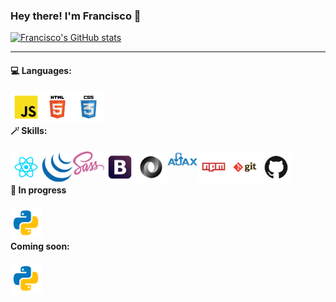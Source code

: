 ### Hey there! I'm Francisco 👋

[![Francisco's GitHub stats](https://github-readme-stats.vercel.app/api?username=franRappazzini)](https://github.com/anuraghazra/github-readme-stats)


-----------------------------------------------


<h4>💻 Languages:</h4>
<a href="https://www.w3schools.com/js/default.asp">
  <img src="logos/javascript.svg" alt="img-javascript" width="50" title="JavaScript" align="left" />
</a>
<a href="https://www.w3schools.com/html/default.asp">
  <img src="logos/html.svg" alt="img-html" width="50" title="HTML" align="left" />
</a>
<a href="https://www.w3schools.com/css/default.asp">
  <img src="logos/css.svg" alt="img-css" width="50" title="CSS" align="left" />
</a>
<br/><br/>

<h4>🪄 Skills:</h4>
<a href="https://reactjs.org/">
  <img src="logos/react.svg" alt="img-react" width="50" title="React" align="left" />
</a>
<a href="https://jquery.com/">
  <img src="logos/jquery.svg" alt="img-jquery" width="50" title="jQuery" align="left" />
</a>
<a href="https://sass-lang.com/">
  <img src="logos/sass.svg" alt="img-sass" width="50" title="Sass" align="left" />
</a>
<a href="https://getbootstrap.com/">
  <img src="logos/boostrap.svg" alt="img-bootstrap" width="50" title="Bootstrap" align="left" />
</a>
<a href="https://www.w3schools.com/js/js_json_intro.asp">
  <img src="logos/json.svg" alt="img-json" width="50" title="JSON" align="left" />
</a>
<a href="https://www.w3schools.com/xml/ajax_intro.asp">
  <img src="logos/ajax.svg" alt="img-ajax" width="50" title="AJAX" align="left" />
</a>
<a href="https://www.npmjs.com/">
  <img src="logos/npm.svg" alt="img-npm" width="50" title="npm" align="left" />
</a>
<a href="https://git-scm.com/">
  <img src="logos/git.svg" alt="img-git" width="50" title="Git" align="left" />
</a>
<a href="https://github.com/">
  <img src="logos/github.svg" alt="img-github" width="50" title="GitHub" align="left" />
</a>
<br/><br/>

<h4>🔨 In progress</h4>
<a href="https://www.python.org/">
  <img src="logos/python.svg" alt="img-python" width="50" title="Python" align="left" />
</a>
<br/><br/>

<h4>Coming soon:</h4>
<a href="https://www.python.org/">
  <img src="logos/python.svg" alt="img-python" width="50" title="Python" align="left" />
</a>
<!-- <a href="https://www.w3schools.com/sql/default.asp">
  <img src="logos/sql.svg" alt="img-sql" width="50" title="SQL" align="left" />
</a> -->

<!--
**franRappazzini/franRappazzini** is a ✨ _special_ ✨ repository because its `README.md` (this file) appears on your GitHub profile.

Here are some ideas to get you started:

- 🔭 I’m currently working on ...
- 🌱 I’m currently learning ...
- 👯 I’m looking to collaborate on ...
- 🤔 I’m looking for help with ...
- 💬 Ask me about ...
- 📫 How to reach me: ...
- 😄 Pronouns: ...
- ⚡ Fun fact: ...
-->

